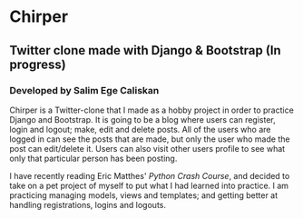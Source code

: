 # Chirper

## Twitter clone made with Django & Bootstrap (In progress)

### Developed by Salim Ege Caliskan

Chirper is a Twitter-clone that I made as a hobby project in order to practice Django and Bootstrap. It is going to be a blog where users can register, login and logout; make, edit and delete posts. All of the users who are logged in can see the posts that are made, but only the user who made the post can edit/delete it. Users can also visit other users profile to see what only that particular person has been posting.

I have recently reading Eric Matthes' *Python Crash Course*, and decided to take on a pet project of myself to put what I had learned into practice. I am practicing managing models, views and templates; and getting better at handling registrations, logins and logouts.
